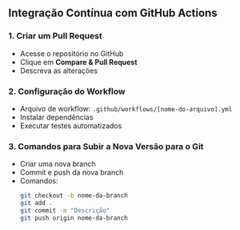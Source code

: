## Integração Contínua com GitHub Actions

### 1. Criar um Pull Request
- Acesse o repositório no GitHub
- Clique em **Compare & Pull Request**
- Descreva as alterações

### 2. Configuração do Workflow
- Arquivo de workflow: `.github/workflows/[nome-do-arquivo].yml`
- Instalar dependências
- Executar testes automatizados

### 3. Comandos para Subir a Nova Versão para o Git
- Criar uma nova branch
- Commit e push da nova branch
- Comandos:
  ```bash
  git checkout -b nome-da-branch
  git add .
  git commit -m "Descrição"
  git push origin nome-da-branch